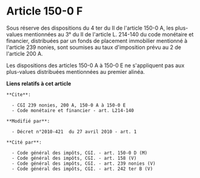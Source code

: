 # Article 150-0 F

Sous réserve des dispositions du 4 ter du II de l'article 150-0 A, les plus-values mentionnées au 3° du II de l'article L.
214-140 du code monétaire et financier, distribuées par un fonds de placement immobilier mentionné à l'article 239 nonies,
sont soumises au taux d'imposition prévu au 2 de l'article 200 A.

Les dispositions des articles 150-0 A à 150-0 E ne s'appliquent pas aux plus-values distribuées mentionnées au premier
alinéa.

**Liens relatifs à cet article**

	**Cite**:

	  - CGI 239 nonies, 200 A, 150-0 A à 150-0 E
	  - Code monétaire et financier - art. L214-140

	**Modifié par**:

	  - Décret n°2010-421  du 27 avril 2010 - art. 1

	**Cité par**:

	  - Code général des impôts, CGI. - art. 150-0 D (M)
	  - Code général des impôts, CGI. - art. 158 (V)
	  - Code général des impôts, CGI. - art. 239 nonies (V)
	  - Code général des impôts, CGI. - art. 242 ter B (V)
